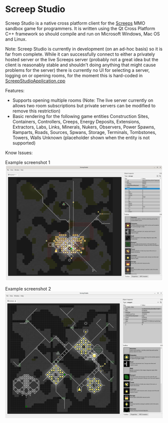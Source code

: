 # Screep Studio

Screep Studio is a native cross platform client for the [Screeps](https://screeps.com/) MMO sandbox game for programmers.
It is written using the Qt Cross Platform C++ framework so should compile and run on Microsoft Windows, Mac OS and Linux.

Note: Screep Studio is currently in development (on an ad-hoc basis) so it is far from complete. While it can successfully
connect to either a privately hosted server or the live Screeps server (probably not a great idea but the client is reasonably
stable and shouldn't doing anything that might cause problems for the server) there is currently no UI for selecting a server,
logging on or opening rooms, for the moment this is hard-coded in [ScreepStudioApplication.cpp](ScreepStudioApplication.cpp)

Features:

- Supports opening multiple rooms (Note: The live server currently on allows two room subscriptions but private servers can be modified
  to remove this restriction)
- Basic rendering for the following game entities
    Construction Sites,
    Containers,
    Controllers,
    Creeps,
    Energy Deposits,
    Extensions,
    Extractors,
    Labs,
    Links,
    Minerals,
    Nukers,
    Observers,
    Power Spawns,
    Ramparts,
    Roads,
    Sources,
    Spwans,
    Storage,
    Terminals,
    Tombstones,
    Towers,
    Walls
    Unknown (placeholder shown when the entity is not supported)


Know Issues:

Example screenshot 1
![Screep Studio](screenshots/screep-studio-001.png)

Example screenshot 2
![Screep Studio](screenshots/screep-studio-002.png)
